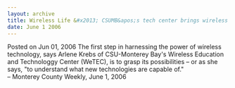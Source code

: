 ```yaml
---
layout: archive
title: Wireless Life &#x2013; CSUMB&apos;s tech center brings wireless imagination to Monterey
date: June 1 2006
---
```





<span class="date">Posted on Jun 01, 2006    </span>
The first step in harnessing the power of wireless technology, says
Arlene Krebs of CSU-Monterey Bay&apos;s Wireless Education and
Technologgy Center (WeTEC), is to grasp its possibilities &#x2013; or as
she says, &quot;to understand what new technologies are capable
of.&quot;<br>
&#x2013; Monterey County Weekly, June 1, 2006<br/></br>




